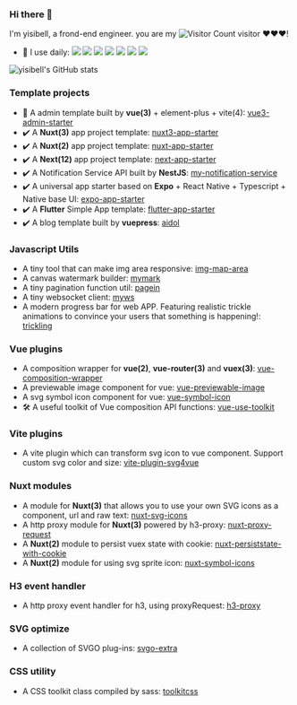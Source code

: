 ### Hi there 👋

<!--
**yisibell/yisibell** is a ✨ _special_ ✨ repository because its `README.md` (this file) appears on your GitHub profile.

Here are some ideas to get you started:

- 🔭 I’m currently working on ...
- 🌱 I’m currently learning ...
- 👯 I’m looking to collaborate on ...
- 🤔 I’m looking for help with ...
- 💬 Ask me about ...
- 📫 How to reach me: ...
- 😄 Pronouns: ...
- ⚡ Fun fact: ...
-->

I'm yisibell, a frond-end engineer. you are my ![Visitor Count](https://profile-counter.glitch.me/yisibell/count.svg) visitor ❤❤❤!


- 🚀 I use daily: ![](	https://img.shields.io/badge/TypeScript-007ACC?style=for-the-badge&logo=typescript&logoColor=white) 
![](https://img.shields.io/badge/Vue-35495E?style=for-the-badge&logo=vue.js&logoColor=4FC08D) 
![](https://img.shields.io/badge/Nuxt-35495E?style=for-the-badge&logo=nuxt.js&logoColor=4FC08D) 
![](https://img.shields.io/badge/React-20232A?style=for-the-badge&logo=react&logoColor=61DAFB) 
![](https://img.shields.io/badge/Next-20232A?style=for-the-badge&logo=next.js&logoColor=61DAFB) 
![](https://img.shields.io/badge/Node.js-43853D?style=for-the-badge&logo=node.js&logoColor=white) 
![](https://img.shields.io/badge/Dart-0175C2?style=for-the-badge&logo=dart&logoColor=white)


![yisibell's GitHub stats](https://github-readme-stats.vercel.app/api?username=yisibell&show_icons=true&theme=tokyonight)

### Template projects

- 🚧 A admin template built by **vue(3)** + element-plus + vite(4): [vue3-admin-starter](https://github.com/yisibell/vue3-admin-starter)
- :heavy_check_mark: A **Nuxt(3)** app project template: [nuxt3-app-starter](https://github.com/yisibell/nuxt3-app-starter)
- :heavy_check_mark: A **Nuxt(2)** app project template: [nuxt-app-starter](https://github.com/yisibell/nuxt-app-starter)
- :heavy_check_mark: A **Next(12)** app project template: [next-app-starter](https://github.com/yisibell/next-app-starter)
- :heavy_check_mark: A Notification Service API built by **NestJS**: [my-notification-service](https://github.com/yisibell/my-notification-service)
- :heavy_check_mark: A universal app starter based on **Expo** + React Native + Typescript + Native base UI: [expo-app-starter](https://github.com/yisibell/expo-app-starter)
- :heavy_check_mark: A **Flutter** Simple App template: [flutter-app-starter](https://github.com/yisibell/flutter-app-starter)
- :heavy_check_mark: A blog template built by **vuepress**: [aidol](https://github.com/yisibell/aidol)


### Javascript Utils

- A tiny tool that can make img area responsive: [img-map-area](https://github.com/yisibell/img-map-area)
- A canvas watermark builder: [mymark](https://github.com/yisibell/mymark)
- A tiny pagination function util: [pagein](https://github.com/yisibell/pagein)
- A tiny websocket client: [myws](https://github.com/yisibell/myws)
- A modern progress bar for web APP. Featuring realistic trickle animations to convince your users that something is happening!: [trickling](https://github.com/yisibell/trickling)

### Vue plugins

- A composition wrapper for **vue(2)**, **vue-router(3)** and **vuex(3)**: [vue-composition-wrapper](https://github.com/yisibell/vue-composition-wrapper)
- A previewable image component for vue: [vue-previewable-image](https://github.com/yisibell/vue-previewable-image)
- A svg symbol icon component for vue: [vue-symbol-icon](https://github.com/yisibell/vue-symbol-icon)
- 🛠️ A useful toolkit of Vue composition API functions: [vue-use-toolkit](https://github.com/yisibell/vue-use-toolkit)

### Vite plugins

- A vite plugin which can transform svg icon to vue component. Support custom svg color and size: [vite-plugin-svg4vue](https://github.com/yisibell/vite-plugin-svg4vue)

### Nuxt modules

- A module for **Nuxt(3)** that allows you to use your own SVG icons as a component, url and raw text: [nuxt-svg-icons](https://github.com/yisibell/nuxt-svg-icons)
- A http proxy module for **Nuxt(3)** powered by h3-proxy: [nuxt-proxy-request](https://github.com/yisibell/nuxt-proxy-request)
- A **Nuxt(2)** module to persist vuex state with cookie: [nuxt-persiststate-with-cookie](https://github.com/yisibell/nuxt-persiststate-with-cookie)
- A **Nuxt(2)** module for using svg sprite icon: [nuxt-symbol-icons](https://github.com/yisibell/nuxt-symbol-icons)

### H3 event handler

- A http proxy event handler for h3, using proxyRequest: [h3-proxy](https://github.com/yisibell/h3-proxy)

### SVG optimize

- A collection of SVGO plug-ins: [svgo-extra](https://github.com/yisibell/svgo-extra)

### CSS utility

- A CSS toolkit class compiled by sass: [toolkitcss](https://github.com/yisibell/toolkitcss)
